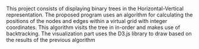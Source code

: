 This project consists of displaying binary trees in the Horizontal-Vertical representation.
The proposed program uses an algorithm for calculating the positions of the nodes and edges within a virtual grid with integer coordinates.
This algorithm visits the tree in in-order and makes use of backtracking.
The visualization part uses the D3.js library to draw based on the results of the previous algorithm